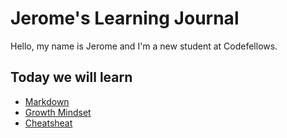 # Jerome's Learning Journal

Hello, my name is Jerome and I'm a new student at Codefellows.

## Today we will learn
- [Markdown](markdown.md)
- [Growth Mindset](growth-mindset.md)
- [Cheatsheat](cheatsheat1.md)






